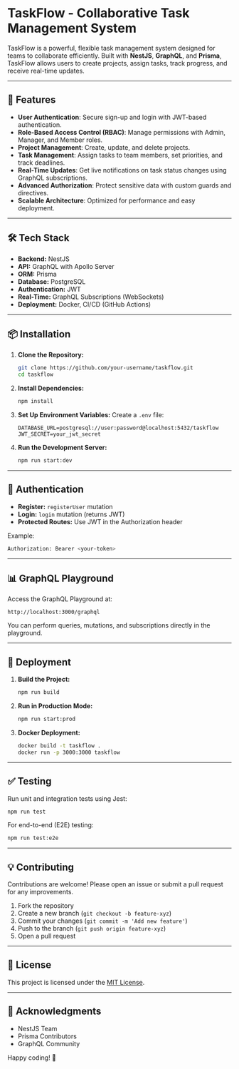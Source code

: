# TaskFlow - Collaborative Task Management System

TaskFlow is a powerful, flexible task management system designed for teams to collaborate efficiently. Built with **NestJS**, **GraphQL**, and **Prisma**, TaskFlow allows users to create projects, assign tasks, track progress, and receive real-time updates.

---

## 🚀 Features

- **User Authentication**: Secure sign-up and login with JWT-based authentication.
- **Role-Based Access Control (RBAC)**: Manage permissions with Admin, Manager, and Member roles.
- **Project Management**: Create, update, and delete projects.
- **Task Management**: Assign tasks to team members, set priorities, and track deadlines.
- **Real-Time Updates**: Get live notifications on task status changes using GraphQL subscriptions.
- **Advanced Authorization**: Protect sensitive data with custom guards and directives.
- **Scalable Architecture**: Optimized for performance and easy deployment.

---

## 🛠️ Tech Stack

- **Backend:** NestJS
- **API:** GraphQL with Apollo Server
- **ORM:** Prisma
- **Database:** PostgreSQL
- **Authentication:** JWT
- **Real-Time:** GraphQL Subscriptions (WebSockets)
- **Deployment:** Docker, CI/CD (GitHub Actions)

---

## 📦 Installation

1. **Clone the Repository:**
   ```bash
   git clone https://github.com/your-username/taskflow.git
   cd taskflow
   ```

2. **Install Dependencies:**
   ```bash
   npm install
   ```

3. **Set Up Environment Variables:**
   Create a `.env` file:
   ```env
   DATABASE_URL=postgresql://user:password@localhost:5432/taskflow
   JWT_SECRET=your_jwt_secret
   ```

4. **Run the Development Server:**
   ```bash
   npm run start:dev
   ```

---

## 🔑 Authentication

- **Register:** `registerUser` mutation
- **Login:** `login` mutation (returns JWT)
- **Protected Routes:** Use JWT in the Authorization header

Example:
```bash
Authorization: Bearer <your-token>
```

---

## 📊 GraphQL Playground

Access the GraphQL Playground at:
```
http://localhost:3000/graphql
```

You can perform queries, mutations, and subscriptions directly in the playground.

---

## 🚀 Deployment

1. **Build the Project:**
   ```bash
   npm run build
   ```

2. **Run in Production Mode:**
   ```bash
   npm run start:prod
   ```

3. **Docker Deployment:**
   ```bash
   docker build -t taskflow .
   docker run -p 3000:3000 taskflow
   ```

---

## ✅ Testing

Run unit and integration tests using Jest:
```bash
npm run test
```

For end-to-end (E2E) testing:
```bash
npm run test:e2e
```

---

## 💡 Contributing

Contributions are welcome! Please open an issue or submit a pull request for any improvements.

1. Fork the repository
2. Create a new branch (`git checkout -b feature-xyz`)
3. Commit your changes (`git commit -m 'Add new feature'`)
4. Push to the branch (`git push origin feature-xyz`)
5. Open a pull request

---

## 📜 License

This project is licensed under the [MIT License](LICENSE).

---

## 🤝 Acknowledgments

- NestJS Team
- Prisma Contributors
- GraphQL Community

Happy coding! 🎉

